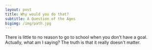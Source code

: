 ```yaml
---
layout: post
title: Why would you do that?
subtitle: A Question of the Ages
bigimg: /img/path.jpg
---
```


There is little to no reason to go to school when you don't have a goal. Actually, what am I saying? The truth is that it really doesn't matter.
